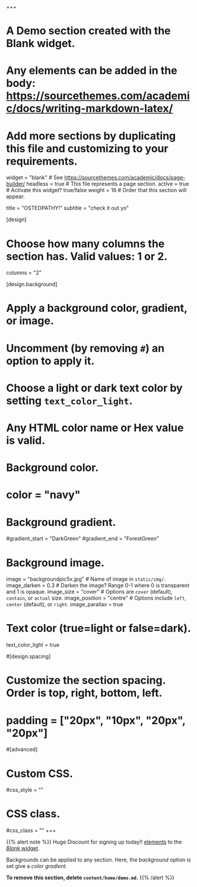 +++
# A Demo section created with the Blank widget.
# Any elements can be added in the body: https://sourcethemes.com/academic/docs/writing-markdown-latex/
# Add more sections by duplicating this file and customizing to your requirements.

widget = "blank"  # See https://sourcethemes.com/academic/docs/page-builder/
headless = true  # This file represents a page section.
active = true  # Activate this widget? true/false
weight = 16  # Order that this section will appear.

title = "OSTEOPATHY!"
subtitle = "check it out yo"

[design]
  # Choose how many columns the section has. Valid values: 1 or 2.
  columns = "2"

[design.background]
  # Apply a background color, gradient, or image.
  #   Uncomment (by removing `#`) an option to apply it.
  #   Choose a light or dark text color by setting `text_color_light`.
  #   Any HTML color name or Hex value is valid.

  # Background color.
  # color = "navy"
  
  # Background gradient.
  #gradient_start = "DarkGreen"
  #gradient_end = "ForestGreen"
  
  # Background image.
 image = "backgroundpic5x.jpg"  # Name of image in `static/img/`.
 image_darken = 0.3  # Darken the image? Range 0-1 where 0 is transparent and 1 is opaque.
 image_size = "cover"  #  Options are `cover` (default), `contain`, or `actual` size.
 image_position = "centre"  # Options include `left`, `center` (default), or `right`.
 image_parallax = true
  # Text color (true=light or false=dark).
  text_color_light = true

  #[design.spacing]
  # Customize the section spacing. Order is top, right, bottom, left.
  # padding = ["20px", "10px", "20px", "20px"]
  #[advanced]
  # Custom CSS. 
  #css_style = ""
 
  # CSS class.
  #css_class = ""
+++





























{{% alert note %}}
Huge Discount for signing up today!! [elements](https://sourcethemes.com/academic/docs/writing-markdown-latex/) to the [*Blank* widget](https://sourcethemes.com/academic/docs/widgets/).

Backgrounds can be applied to any section. Here, the *background* option is set give a *color gradient*.

**To remove this section, delete `content/home/demo.md`.**
{{% /alert %}}
